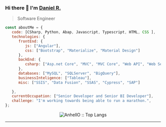 ### Hi there 👋 I'm [Daniel R.](https://github.com/hdanielra)
> Software Engineer 



```javascript
const aboutMe = {
   code: [CSharp, Python, Abap, Javascript, Typescript, HTML, CSS ],
   technologies: {
      frontEnd: {
         js: ["Angular"],
         css: ["Bootstrap", "Materialize", "Material Design"]
      },
      backEnd: {
         csharp: ["Asp.net Core", "MVC", "MVC Core", "Web API", "Web Services", "WCF", "LinQ", "Entity Framework"]
      },
      databases: ["MySQL", "SQLServer", "BigQuery"],
      businessInteligence: ["Tableau"],
      misc: ["SSIS", "Data Fusion", "SSAS", "Cypress", "SAP"]
      
   },
   currentOccupation: ["Senior Developer and Senior BI Developer"],
   challenge: "I'm working towards being able to run a marathon.",
};
```


<p align="center"><img src="https://github-readme-stats.vercel.app/api/top-langs/?username=hdanielra&langs_count=10&theme=tokyonight&layout=compact" alt="AnhellO :: Top Langs" /></p>


---
